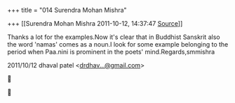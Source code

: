 +++
title = "014 Surendra Mohan Mishra"

+++
[[Surendra Mohan Mishra	2011-10-12, 14:37:47 [Source](https://groups.google.com/g/bvparishat/c/UC26MXApsE4)]]



Thanks a lot for the examples.Now it's clear that in Buddhist Sanskrit also the word 'namas' comes as a noun.I look for some example belonging to the period when Paa.nini is prominent in the poets' mind.Regards,smmishra  
  

2011/10/12 dhaval patel \<[drdhav...@gmail.com]()\>





